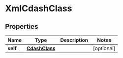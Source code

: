 

# XmlCdashClass


## Properties

Name | Type | Description | Notes
------------ | ------------- | ------------- | -------------
**self** | [**CdashClass**](CdashClass.md) |  |  [optional]



